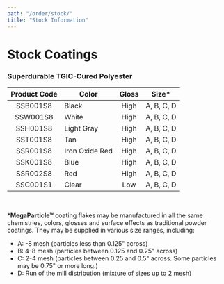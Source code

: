 ```yaml
---
path: "/order/stock/"
title: "Stock Information"
---
```


# Stock Coatings 

### Superdurable TGIC-Cured Polyester
| Product Code |    Color         | Gloss | Size*      |
|:------------:| ---------------- |:-----:|:----------:|
| SSB001S8     | Black            | High  | A, B, C, D |
| SSW001S8     | White            | High  | A, B, C, D |
| SSH001S8     | Light Gray       | High  | A, B, C, D |
| SST001S8     | Tan              | High  | A, B, C, D |
| SSR001S8     | Iron Oxide Red   | High  | A, B, C, D |
| SSK001S8     | Blue             | High  | A, B, C, D |
| SSR002S8     | Red              | High  | A, B, C, D |
| SSC001S1     | Clear            | Low   | A, B, C, D |

<br/>

\***MegaParticle™** coating flakes may be manufactured in all the same
chemistries, colors, glosses and surface effects as traditional powder
coatings. They may be supplied in various size ranges, including:
+ A:  -8 mesh (particles less than 0.125" across)
+ B:  4-8 mesh (particles between 0.125 and 0.25" across)
+ C:  2-4 mesh (particles between 0.25 and 0.5" across. Some particles may be 0.75" or more long.)
+ D:  Run of the mill distribution (mixture of sizes up to 2 mesh)
